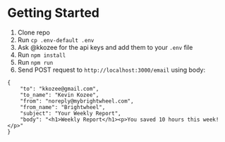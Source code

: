 # Getting Started
1) Clone repo
2) Run `cp .env-default .env`
3) Ask @kkozee for the api keys and add them to your `.env` file
4) Run `npm install`
5) Run `npm run`
6) Send POST request to `http://localhost:3000/email` using body:

```
{
    "to": "kkozee@gmail.com",
    "to_name": "Kevin Kozee",
    "from": "noreply@mybrightwheel.com",
    "from_name": "Brightwheel",
    "subject": "Your Weekly Report",
    "body": "<h1>Weekly Report</h1><p>You saved 10 hours this week!</p>"
}
```
